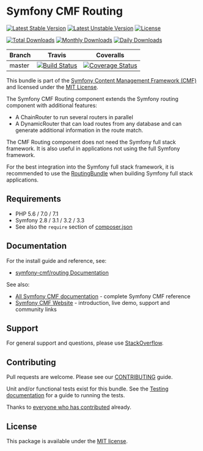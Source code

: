 # Symfony CMF Routing

[![Latest Stable Version](https://poser.pugx.org/symfony-cmf/routing/v/stable)](https://packagist.org/packages/symfony-cmf/routing)
[![Latest Unstable Version](https://poser.pugx.org/symfony-cmf/routing/v/unstable)](https://packagist.org/packages/symfony-cmf/routing)
[![License](https://poser.pugx.org/symfony-cmf/routing/license)](https://packagist.org/packages/symfony-cmf/routing)

[![Total Downloads](https://poser.pugx.org/symfony-cmf/routing/downloads)](https://packagist.org/packages/symfony-cmf/routing)
[![Monthly Downloads](https://poser.pugx.org/symfony-cmf/routing/d/monthly)](https://packagist.org/packages/symfony-cmf/routing)
[![Daily Downloads](https://poser.pugx.org/symfony-cmf/routing/d/daily)](https://packagist.org/packages/symfony-cmf/routing)

Branch | Travis | Coveralls |
------ | ------ | --------- |
master | [![Build Status][travis_unstable_badge]][travis_unstable_link] | [![Coverage Status][coveralls_unstable_badge]][coveralls_unstable_link] |

This bundle is part of the [Symfony Content Management Framework (CMF)](http://cmf.symfony.com/) and licensed
under the [MIT License](LICENSE).

The Symfony CMF Routing component extends the Symfony routing component with additional features:

 * A ChainRouter to run several routers in parallel
 * A DynamicRouter that can load routes from any database and can generate
   additional information in the route match.

The CMF Routing component does not need the Symfony full stack framework. It is
also useful in applications not using the full Symfony framework.

For the best integration into the Symfony full stack framework, it is
recommended to use the [RoutingBundle](https://github.com/symfony-cmf/RoutingBundle)
when building Symfony full stack applications.


## Requirements

* PHP 5.6 / 7.0 / 7.1
* Symfony 2.8 / 3.1 / 3.2 / 3.3
* See also the `require` section of [composer.json](composer.json)

## Documentation

For the install guide and reference, see:

* [symfony-cmf/routing Documentation](http://symfony.com/doc/master/cmf/components/routing/index.html)

See also:

* [All Symfony CMF documentation](http://symfony.com/doc/master/cmf/index.html) - complete Symfony CMF reference
* [Symfony CMF Website](http://cmf.symfony.com/) - introduction, live demo, support and community links

## Support

For general support and questions, please use [StackOverflow](http://stackoverflow.com/questions/tagged/symfony-cmf).

## Contributing

Pull requests are welcome. Please see our
[CONTRIBUTING](https://github.com/symfony-cmf/symfony-cmf/blob/master/CONTRIBUTING.md)
guide.

Unit and/or functional tests exist for this bundle. See the
[Testing documentation](http://symfony.com/doc/master/cmf/components/testing.html)
for a guide to running the tests.

Thanks to
[everyone who has contributed](contributors) already.

## License

This package is available under the [MIT license](src/Resources/meta/LICENSE).

[travis_legacy_badge]: https://travis-ci.org/symfony-cmf/Routing.svg?branch=master
[travis_legacy_link]: https://travis-ci.org/symfony-cmf/Routing
[travis_stable_badge]: https://travis-ci.org/symfony-cmf/Routing.svg?branch=master
[travis_stable_link]: https://travis-ci.org/symfony-cmf/Routing
[travis_unstable_badge]: https://travis-ci.org/symfony-cmf/Routing.svg?branch=master
[travis_unstable_link]: https://travis-ci.org/symfony-cmf/Routing

[coveralls_legacy_badge]: https://coveralls.io/repos/github/symfony-cmf/Routing/badge.svg?branch=master
[coveralls_legacy_link]: https://coveralls.io/github/symfony-cmf/Routing?branch=master
[coveralls_stable_badge]: https://coveralls.io/repos/github/symfony-cmf/Routing/badge.svg?branch=master
[coveralls_stable_link]: https://coveralls.io/github/symfony-cmf/Routing?branch=master
[coveralls_unstable_badge]: https://coveralls.io/repos/github/symfony-cmf/Routing/badge.svg?branch=master
[coveralls_unstable_link]: https://coveralls.io/github/symfony-cmf/Routing?branch=master
